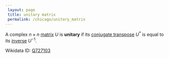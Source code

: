 ```yaml
---
 layout: page
 title: unitary matrix
 permalink: /chicago/unitary_matrix
---
```

A complex $n\times n$ [matrix](https://defsmath.github.io/DefsMath/matrix) $U$ is **unitary** if its [conjugate transpose](https://defsmath.github.io/DefsMath/conjugate_transpose) $U^*$ is equal to its [inverse](https://defsmath.github.io/DefsMath/inverse_matrix) $U^{-1}$. 

Wikidata ID: [Q727103](https://www.wikidata.org/wiki/Q727103)